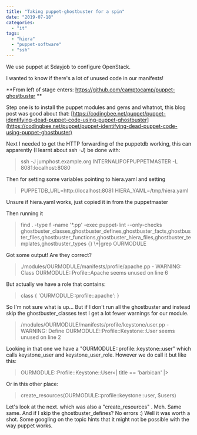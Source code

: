 ```yaml
---
title: "Taking puppet-ghostbuster for a spin"
date: "2019-07-18"
categories: 
  - "it"
tags: 
  - "hiera"
  - "puppet-software"
  - "ssh"
---
```


We use puppet at $dayjob to configure OpenStack.

I wanted to know if there's a lot of unused code in our manifests!

\*\*From left of stage enters: https://github.com/camptocamp/puppet-ghostbuster \*\*

Step one is to install the puppet modules and gems and whatnot, this blog post was good about that: [https://codingbee.net/puppet/puppet-identifying-dead-puppet-code-using-puppet-ghostbuster](https://codingbee.net/puppet/puppet-identifying-dead-puppet-code-using-puppet-ghostbuster)

Next I needed to get the HTTP forwarding of the puppetdb working, this can apparently (I learnt about ssh -J) be done with:

> ssh -J jumphost.example.org INTERNALIPOFPUPPETMASTER -L 8081:localhost:8080

Then for setting some variables pointing to hiera.yaml and setting

> PUPPETDB\_URL=http://localhost:8081 HIERA\_YAML=/tmp/hiera.yaml

Unsure if hiera.yaml works, just copied it in from the puppetmaster

Then running it

> find . -type f -name '\*.pp' -exec puppet-lint --only-checks ghostbuster\_classes,ghostbuster\_defines,ghostbuster\_facts,ghostbuster\_files,ghostbuster\_functions,ghostbuster\_hiera\_files,ghostbuster\_templates,ghostbuster\_types {} \\+|grep OURMODULE

Got some output! Are they correct?

> ./modules/OURMODULE/manifests/profile/apache.pp - WARNING: Class OURMODULE::Profile::Apache seems unused on line 6

But actually we have a role that contains:

> class { 'OURMODULE::profile::apache': }

So I'm not sure what is up... But if I don't run all the ghostbuster and instead skip the ghostbuster\_classes test I get a lot fewer warnings for our module.

> /modules/OURMODULE/manifests/profile/keystone/user.pp - WARNING: Define OURMODULE::Profile::Keystone::User seems unused on line 2

Looking in that one we have a "OURMODULE::profile::keystone::user" which calls keystone\_user and keystone\_user\_role. However we do call it but like this:

> OURMODULE::Profile::Keystone::User<| title == 'barbican' |>

Or in this other place:

> create\_resources(OURMODULE::profile::keystone::user, $users)

Let's look at the next. which was also a "create\_resources" . Meh. Same same. And if I skip the ghostbuster\_defines? No errors :) Well it was worth a shot. Some googling on the topic hints that it might not be possible with the way puppet works.
